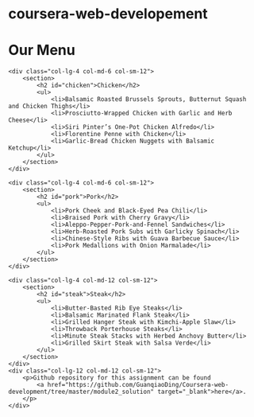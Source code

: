 # coursera-web-developement
<!DOCTYPE html>
<html>

<head>
    <meta charset="utf-8" />
    <meta http-equiv="X-UA-Compatible" content="IE=edge">
    <title>Module2 Assignment</title>
    <meta name="viewport" content="width=device-width, initial-scale=1">
    <link rel="stylesheet" href="css/style.css" />
</head>

<body>
    <h1>Our Menu</h1>

    <div class="col-lg-4 col-md-6 col-sm-12">
        <section>
            <h2 id="chicken">Chicken</h2>
            <ul>
                <li>Balsamic Roasted Brussels Sprouts, Butternut Squash and Chicken Thighs</li>
                <li>Prosciutto-Wrapped Chicken with Garlic and Herb Cheese</li>
                <li>Siri Pinter’s One-Pot Chicken Alfredo</li>
                <li>Florentine Penne with Chicken</li>
                <li>Garlic-Bread Chicken Nuggets with Balsamic Ketchup</li>
            </ul>
        </section>
    </div>

    <div class="col-lg-4 col-md-6 col-sm-12">
        <section>
            <h2 id="pork">Pork</h2>
            <ul>
                <li>Pork Cheek and Black-Eyed Pea Chili</li>
                <li>Braised Pork with Cherry Gravy</li>
                <li>Aleppo-Pepper-Pork-and-Fennel Sandwiches</li>
                <li>Herb-Roasted Pork Subs with Garlicky Spinach</li>
                <li>Chinese-Style Ribs with Guava Barbecue Sauce</li>
                <li>Pork Medallions with Onion Marmalade</li>
            </ul>
        </section>
    </div>

    <div class="col-lg-4 col-md-12 col-sm-12">
        <section>
            <h2 id="steak">Steak</h2>
            <ul>
                <li>Butter-Basted Rib Eye Steaks</li>
                <li>Balsamic Marinated Flank Steak</li>
                <li>Grilled Hanger Steak with Kimchi-Apple Slaw</li>
                <li>Throwback Porterhouse Steaks</li>
                <li>Minute Steak Stacks with Herbed Anchovy Butter</li>
                <li>Grilled Skirt Steak with Salsa Verde</li>
            </ul>
        </section>
    </div>
    <div class="col-lg-12 col-md-12 col-sm-12">
        <p>Github repository for this assignment can be found
            <a href="https://github.com/GuanqiaoDing/Coursera-web-development/tree/master/module2_solution" target="_blank">here</a>.
        </p>
    </div>
</body>

</html>
